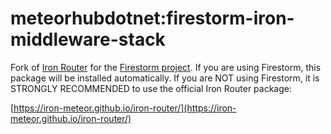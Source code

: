 # meteorhubdotnet:firestorm-iron-middleware-stack

Fork of [Iron Router](https://iron-meteor.github.io/iron-router/) for
the [Firestorm project](https://github.com/meteorhubdotnet/firestorm).
If you are using Firestorm, this package will be installed automatically.
If you are NOT using Firestorm, it is STRONGLY RECOMMENDED to use the
official Iron Router package:

[https://iron-meteor.github.io/iron-router/](https://iron-meteor.github.io/iron-router/)